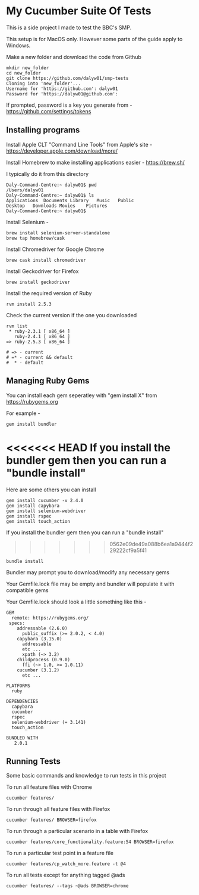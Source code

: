 # My Cucumber Suite Of Tests

This is a side project I made to test the BBC's SMP.

This setup is for MacOS only. However some parts of the guide apply to Windows.

Make a new folder and download the code from Github

```
mkdir new_folder
cd new_folder
git clone https://github.com/dalyw01/smp-tests
Cloning into 'new_folder'...
Username for 'https://github.com': dalyw01
Password for 'https://dalyw01@github.com':
```

If prompted, password is a key you generate from - https://github.com/settings/tokens

## Installing programs

Install Apple CLT "Command Line Tools" from Apple's site - https://developer.apple.com/download/more/

Install Homebrew to make installing applications easier - https://brew.sh/

I typically do it from this directory

```
Daly-Command-Centre:~ dalyw01$ pwd
/Users/dalyw01
Daly-Command-Centre:~ dalyw01$ ls
Applications  Documents Library   Music   Public
Desktop   Downloads Movies    Pictures
Daly-Command-Centre:~ dalyw01$
```

Install Selenium -

```
brew install selenium-server-standalone
brew tap homebrew/cask
```

Install Chromedriver for Google Chrome

```
brew cask install chromedriver
```

Install Geckodriver for Firefox

```
brew install geckodriver
```

Install the required version of Ruby

```
rvm install 2.5.3
```

Check the current version if the one you downloaded

```
rvm list
 * ruby-2.3.1 [ x86_64 ]
   ruby-2.4.1 [ x86_64 ]
=> ruby-2.5.3 [ x86_64 ]

# => - current
# =* - current && default
#  * - default
```

## Managing Ruby Gems

You can install each gem seperatley with "gem install X" from https://rubygems.org

For example -

```
gem install bundler
```

<<<<<<< HEAD
If you install the bundler gem then you can run a "bundle install"
=======
Here are some others you can install

```
gem install cucumber -v 2.4.0
gem install capybara
gem install selenium-webdriver
gem install rspec
gem install touch_action
```

If you install the bundler gem then you can run a "bundle install"
>>>>>>> 0562e09de49a088b6ea1a9444f229222cf9a5f41

```
bundle install
```

Bundler may prompt you to download/modify any necessary gems

Your Gemfile.lock file may be empty and bundler will populate it with compatible gems

Your Gemfile.lock should look a little something like this -

```
GEM
  remote: https://rubygems.org/
 specs:
    addressable (2.6.0)
      public_suffix (>= 2.0.2, < 4.0)
    capybara (3.15.0)
      addressable
      etc ...
      xpath (~> 3.2)
    childprocess (0.9.0)
      ffi (~> 1.0, >= 1.0.11)
    cucumber (3.1.2)
      etc ...

PLATFORMS
  ruby

DEPENDENCIES
  capybara
  cucumber
  rspec
  selenium-webdriver (= 3.141)
  touch_action

BUNDLED WITH
   2.0.1
```

## Running Tests

Some basic commands and knowledge to run tests in this project

To run all feature files with Chrome

```
cucumber features/
```

To run through all feature files with Firefox

```
cucumber features/ BROWSER=firefox
```

To run through a particular scenario in a table with Firefox

```
cucumber features/core_functionality.feature:54 BROWSER=firefox
```

To run a particular test point in a feature file

```
cucumber features/cp_watch_more.feature -t @4
```

To run all tests except for anything tagged @ads

```
cucumber features/ --tags ~@ads BROWSER=chrome
```
